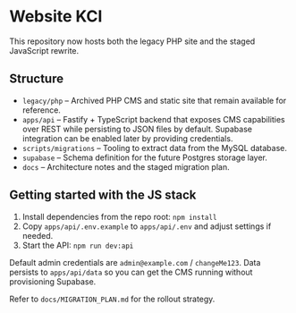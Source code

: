 # Website KCI

This repository now hosts both the legacy PHP site and the staged JavaScript rewrite.

## Structure
- `legacy/php` – Archived PHP CMS and static site that remain available for reference.
- `apps/api` – Fastify + TypeScript backend that exposes CMS capabilities over REST
  while persisting to JSON files by default. Supabase integration can be enabled
  later by providing credentials.
- `scripts/migrations` – Tooling to extract data from the MySQL database.
- `supabase` – Schema definition for the future Postgres storage layer.
- `docs` – Architecture notes and the staged migration plan.

## Getting started with the JS stack
1. Install dependencies from the repo root: `npm install`
2. Copy `apps/api/.env.example` to `apps/api/.env` and adjust settings if needed.
3. Start the API: `npm run dev:api`

Default admin credentials are `admin@example.com` / `changeMe123`. Data persists to
`apps/api/data` so you can get the CMS running without provisioning Supabase.

Refer to `docs/MIGRATION_PLAN.md` for the rollout strategy.

